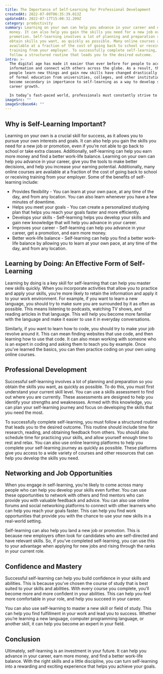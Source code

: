 ```yaml
---
title: The Importance of Self-Learning for Professional Development
createdAt: 2022-07-09T06:35:39.013Z
updatedAt: 2022-07-17T15:00:32.209Z
category: productivity
summary: Learning on your own can help you advance in your career and earn more
  money. It can also help you gain the skills you need for a new job or
  promotion. Self-learning involves a lot of planning and preparation so you
  obtain skills you want, as quickly as possible. Many online courses are
  available at a fraction of the cost of going back to school or receiving
  training from your employer. To successfully complete self-learning, you must
  follow a structured routine that leads you to the desired outcome.
intro: >-
  The digital age has made it easier than ever before for people to access
  information and connect with others across the globe. As a result, the ways
  people learn new things and gain new skills have changed drastically. The role
  of formal education from universities, colleges, and other institutions has
  become secondary in importance to self-learning as a way to develop skills for
  career growth. 

  In today’s fast-paced world, professionals must constantly strive to keep their skills up-to-date as new technologies emerge and existing ones become obsolete. Whether you work in an office or from home, there are many benefits of self-learning that can help you achieve your personal and professional goals. This article explains the benefits of self-learning, what it is exactly, and how you can start integrating this skill into your daily routine.
imageSrc: ""
imageSrcBase64: ""
---
```


## Why is Self-Learning Important?

Learning on your own is a crucial skill for success, as it allows you to pursue your own interests and goals. It can also help you gain the skills you need for a new job or promotion, even if you’re not able to go back to school or take extra classes. Additionally, self-learning can help you earn more money and find a better work-life balance. Learning on your own can help you advance in your career, give you the tools to make better decisions, and help you increase your earning potential. Additionally, many online courses are available at a fraction of the cost of going back to school or receiving training from your employer. Some of the benefits of self-learning include:

- Provides flexibility - You can learn at your own pace, at any time of the day, and from any location. You can also learn whenever you have a few minutes of downtime.
- Helps you meet your goals - You can create a personalized studying plan that helps you reach your goals faster and more efficiently.
- Develops your skills - Self-learning helps you develop your skills and gain new knowledge that will help you advance in your career.
- Improves your career - Self-learning can help you advance in your career, get a promotion, and earn more money.
- Better work-life balance - Self-learning can help you find a better work-life balance by allowing you to learn at your own pace, at any time of the day, and from any location.

## Learning by Doing: An Effective Form of Self-Learning

Learning by doing is a key skill for self-learning that can help you master new skills quickly. When you incorporate activities that allow you to practice and apply your skills, you’re more likely to retain the information and apply it to your work environment. For example, if you want to learn a new language, you should try to make sure you are surrounded by it as often as possible. This means listening to podcasts, watching TV shows, and reading articles in that language. This will help you become more familiar with the language and make it easier to use it in everyday conversations.

Similarly, if you want to learn how to code, you should try to make your job revolve around it. This can mean finding websites that use code, and then learning how to use that code. It can also mean working with someone who is an expert in coding and asking them to teach you by example. Once you’ve learned the basics, you can then practice coding on your own using online courses.

## Professional Development

Successful self-learning involves a lot of planning and preparation so you obtain the skills you want, as quickly as possible. To do this, you must first understand your current skill level. You can use a skills assessment to find out where you are currently. These assessments are designed to help you identify your strengths and weaknesses. Armed with this knowledge, you can plan your self-learning journey and focus on developing the skills that you need the most.

To successfully complete self-learning, you must follow a structured routine that leads you to the desired outcome. This routine should include time for research, reading, and obtaining feedback from others. You should also schedule time for practicing your skills, and allow yourself enough time to rest and relax. You can also use online learning platforms to help you complete your self-learning journey as quickly as possible. These platforms give you access to a wide variety of courses and other resources that can help you develop the skills you need.

## Networking and Job Opportunities

When you engage in self-learning, you’re likely to come across many people who can help you develop your skills even further. You can use these opportunities to network with others and find mentors who can provide you with valuable feedback and advice. You can also use online forums and social networking platforms to connect with other learners who can help you reach your goals faster. This can help you find work opportunities that provide you with the chance to use your new skills in a real-world setting.

Self-learning can also help you land a new job or promotion. This is because new employers often look for candidates who are self-directed and have relevant skills. So, if you’ve completed self-learning, you can use this to your advantage when applying for new jobs and rising through the ranks in your current role.

## Confidence and Mastery

Successful self-learning can help you build confidence in your skills and abilities. This is because you’ve chosen the course of study that is best suited to your skills and abilities. With every course you complete, you’ll become more and more confident in your abilities. This can help you feel more comfortable in your role, and help you succeed in your career.

You can also use self-learning to master a new skill or field of study. This can help you find fulfillment in your work and lead you to success. Whether you’re learning a new language, computer programming language, or another skill, it can help you become an expert in your field.

## Conclusion

Ultimately, self-learning is an investment in your future. It can help you advance in your career, earn more money, and find a better work-life balance. With the right skills and a little discipline, you can turn self-learning into a rewarding and exciting experience that helps you achieve your goals.
